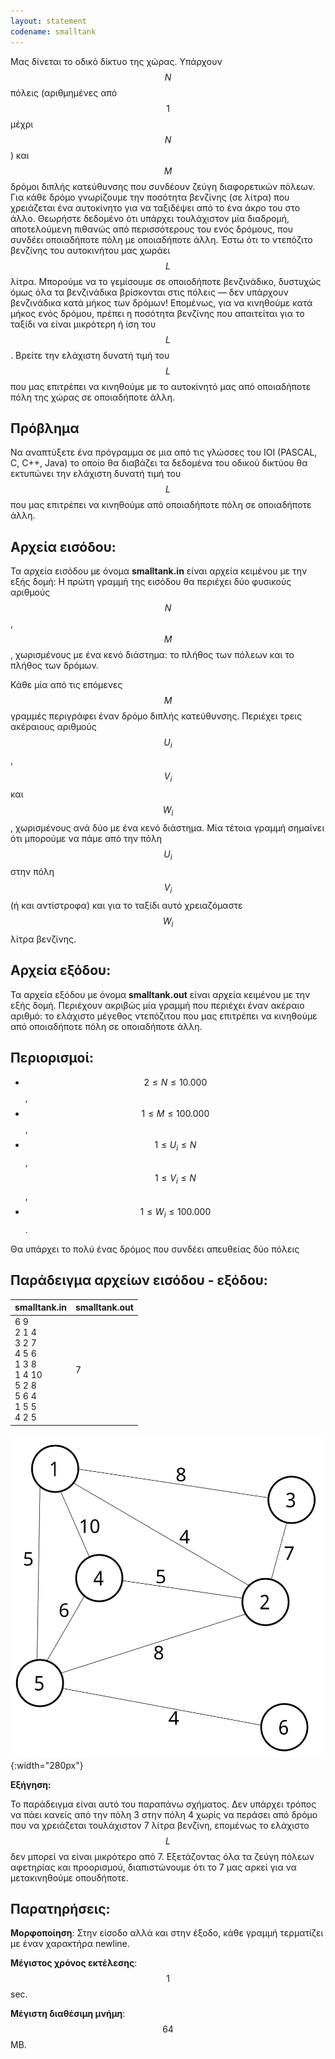 ```yaml
---
layout: statement
codename: smalltank
---
```


Μας δίνεται το οδικό δίκτυο της χώρας. Υπάρχουν $$N$$ πόλεις
(αριθμημένες από $$1$$ μέχρι $$N$$) και $$M$$ δρόμοι διπλής κατεύθυνσης που
συνδέουν ζεύγη διαφορετικών πόλεων. Για κάθε δρόμο γνωρίζουμε
την ποσότητα βενζίνης (σε λίτρα) που χρειάζεται ένα αυτοκίνητο για
να ταξιδέψει από το ένα άκρο του στο άλλο. Θεωρήστε δεδομένο ότι
υπάρχει τουλάχιστον μία διαδρομή, αποτελούμενη πιθανώς από
περισσότερους του ενός δρόμους, που συνδέει οποιαδήποτε πόλη με
οποιαδήποτε άλλη.
Έστω ότι το ντεπόζιτο βενζίνης του αυτοκινήτου μας χωράει $$L$$ λίτρα.
Μπορούμε να το γεμίσουμε σε οποιοδήποτε βενζινάδικο, δυστυχώς
όμως όλα τα βενζινάδικα βρίσκονται στις πόλεις — δεν υπάρχουν
βενζινάδικα κατά μήκος των δρόμων! Επομένως, για να κινηθούμε
κατά μήκος ενός δρόμου, πρέπει η ποσότητα βενζίνης που απαιτείται
για το ταξίδι να είναι μικρότερη ή ίση του $$L$$.
Βρείτε την ελάχιστη δυνατή τιμή του $$L$$ που μας επιτρέπει να
κινηθούμε με το αυτοκίνητό μας από οποιαδήποτε πόλη της χώρας σε
οποιαδήποτε άλλη.


## Πρόβλημα

Να αναπτύξετε ένα πρόγραμμα σε μια από τις γλώσσες του IOI
(PASCAL, C, C++, Java) το οποίο θα διαβάζει τα δεδομένα του οδικού
δικτύου θα εκτυπώνει την ελάχιστη δυνατή τιμή του $$L$$ που μας
επιτρέπει να κινηθούμε από οποιαδήποτε πόλη σε οποιαδήποτε άλλη.


## Αρχεία εισόδου:

Τα αρχεία εισόδου με όνομα **smalltank.in** είναι αρχεία κειμένου με
την εξής δομή: Η πρώτη γραμμή της εισόδου θα περιέχει δύο
φυσικούς αριθμούς $$N$$, $$M$$, χωρισμένους με ένα κενό διάστημα: το
πλήθος των πόλεων και το πλήθος των δρόμων.

Κάθε μία από τις επόμενες $$M$$ γραμμές περιγράφει έναν δρόμο διπλής
κατεύθυνσης. Περιέχει τρεις ακέραιους αριθμούς $$U_i$$, $$V_i$$ και $$W_i$$,
χωρισμένους ανά δύο με ένα κενό διάστημα. Μία τέτοια γραμμή
σημαίνει ότι μπορούμε να πάμε από την πόλη $$U_i$$ στην πόλη $$V_i$$ (ή και
αντίστροφα) και για το ταξίδι αυτό χρειαζόμαστε $$W_i$$ λίτρα βενζίνης.


## Αρχεία εξόδου:

Τα αρχεία εξόδου με όνομα **smalltank.out** είναι αρχεία κειμένου με
την εξής δομή. Περιέχουν ακριβώς μία γραμμή που περιέχει έναν
ακέραιο αριθμό: το ελάχιστο μέγεθος ντεπόζιτου που μας επιτρέπει να
κινηθούμε από οποιαδήποτε πόλη σε οποιαδήποτε άλλη.


## Περιορισμοί:


 - $$2 \leq N \leq 10.000$$,
 - $$1 \leq M \leq 100.000$$,
 - $$1 \leq U_i \leq N$$, $$1 \leq V_i \leq N$$,
 - $$1 \leq W_i \leq 100.000$$.
 
Θα υπάρχει το πολύ ένας δρόμος που συνδέει απευθείας δύο πόλεις

## Παράδειγμα αρχείων εισόδου - εξόδου:

| **smalltank.in**      | **smalltank.out** |
| :--- | :--- |
| 6 9<br>2 1 4<br>3 2 7<br>4 5 6<br>1 3 8<br>1 4 10<br>5 2 8<br>5 6 4<br>1 5 5<br>4 2 5 | 7 |

![Παράδειγμα](/assets/34-pdp-blyk1.svg){:width="280px"}

**Εξήγηση:**

To παράδειγμα είναι αυτό του παραπάνω σχήματος. Δεν υπάρχει
τρόπος να πάει κανείς από την πόλη 3 στην πόλη 4 χωρίς να περάσει
από δρόμο που να χρειάζεται τουλάχιστον 7 λίτρα βενζίνη, επομένως
το ελάχιστο $$L$$ δεν μπορεί να είναι μικρότερο από 7. Εξετάζοντας όλα
τα ζεύγη πόλεων αφετηρίας και προορισμού, διαπιστώνουμε ότι το 7
μας αρκεί για να μετακινηθούμε οπουδήποτε.


## Παρατηρήσεις:

**Μορφοποίηση**: Στην είσοδο αλλά και στην έξοδο, κάθε γραμμή τερματίζει με έναν χαρακτήρα newline.

**Μέγιστος χρόνος εκτέλεσης**: $$1$$ sec.

**Μέγιστη διαθέσιμη μνήμη**: $$64$$ MB.
